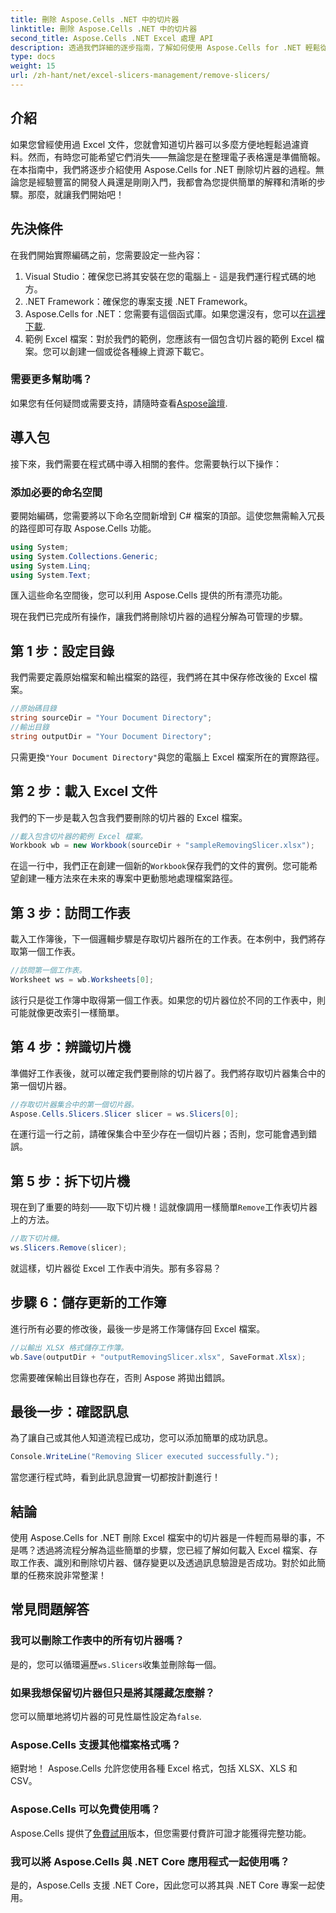 ```yaml
---
title: 刪除 Aspose.Cells .NET 中的切片器
linktitle: 刪除 Aspose.Cells .NET 中的切片器
second_title: Aspose.Cells .NET Excel 處理 API
description: 透過我們詳細的逐步指南，了解如何使用 Aspose.Cells for .NET 輕鬆從 Excel 檔案中刪除切片器。
type: docs
weight: 15
url: /zh-hant/net/excel-slicers-management/remove-slicers/
---
```

## 介紹
如果您曾經使用過 Excel 文件，您就會知道切片器可以多麼方便地輕鬆過濾資料。然而，有時您可能希望它們消失——無論您是在整理電子表格還是準備簡報。在本指南中，我們將逐步介紹使用 Aspose.Cells for .NET 刪除切片器的過程。無論您是經驗豐富的開發人員還是剛剛入門，我都會為您提供簡單的解釋和清晰的步驟。那麼，就讓我們開始吧！
## 先決條件
在我們開始實際編碼之前，您需要設定一些內容：
1. Visual Studio：確保您已將其安裝在您的電腦上 - 這是我們運行程式碼的地方。
2. .NET Framework：確保您的專案支援 .NET Framework。
3.  Aspose.Cells for .NET：您需要有這個函式庫。如果您還沒有，您可以[在這裡下載](https://releases.aspose.com/cells/net/).
4. 範例 Excel 檔案：對於我們的範例，您應該有一個包含切片器的範例 Excel 檔案。您可以創建一個或從各種線上資源下載它。
### 需要更多幫助嗎？
如果您有任何疑問或需要支持，請隨時查看[Aspose論壇](https://forum.aspose.com/c/cells/9).
## 導入包
接下來，我們需要在程式碼中導入相關的套件。您需要執行以下操作：
### 添加必要的命名空間
要開始編碼，您需要將以下命名空間新增到 C# 檔案的頂部。這使您無需輸入冗長的路徑即可存取 Aspose.Cells 功能。
```csharp
using System;
using System.Collections.Generic;
using System.Linq;
using System.Text;
```
匯入這些命名空間後，您可以利用 Aspose.Cells 提供的所有漂亮功能。

現在我們已完成所有操作，讓我們將刪除切片器的過程分解為可管理的步驟。
## 第 1 步：設定目錄
我們需要定義原始檔案和輸出檔案的路徑，我們將在其中保存修改後的 Excel 檔案。
```csharp
//原始碼目錄
string sourceDir = "Your Document Directory";
//輸出目錄
string outputDir = "Your Document Directory";
```
只需更換`"Your Document Directory"`與您的電腦上 Excel 檔案所在的實際路徑。
## 第 2 步：載入 Excel 文件
我們的下一步是載入包含我們要刪除的切片器的 Excel 檔案。
```csharp
//載入包含切片器的範例 Excel 檔案。
Workbook wb = new Workbook(sourceDir + "sampleRemovingSlicer.xlsx");
```
在這一行中，我們正在創建一個新的`Workbook`保存我們的文件的實例。您可能希望創建一種方法來在未來的專案中更動態地處理檔案路徑。
## 第 3 步：訪問工作表
載入工作簿後，下一個邏輯步驟是存取切片器所在的工作表。在本例中，我們將存取第一個工作表。
```csharp
//訪問第一個工作表。
Worksheet ws = wb.Worksheets[0];
```
該行只是從工作簿中取得第一個工作表。如果您的切片器位於不同的工作表中，則可能就像更改索引一樣簡單。
## 第 4 步：辨識切片機
準備好工作表後，就可以確定我們要刪除的切片器了。我們將存取切片器集合中的第一個切片器。
```csharp
//存取切片器集合中的第一個切片器。
Aspose.Cells.Slicers.Slicer slicer = ws.Slicers[0];
```
在運行這一行之前，請確保集合中至少存在一個切片器；否則，您可能會遇到錯誤。
## 第 5 步：拆下切片機
現在到了重要的時刻——取下切片機！這就像調用一樣簡單`Remove`工作表切片器上的方法。
```csharp
//取下切片機。
ws.Slicers.Remove(slicer);
```
就這樣，切片器從 Excel 工作表中消失。那有多容易？
## 步驟 6：儲存更新的工作簿
進行所有必要的修改後，最後一步是將工作簿儲存回 Excel 檔案。
```csharp
//以輸出 XLSX 格式儲存工作簿。
wb.Save(outputDir + "outputRemovingSlicer.xlsx", SaveFormat.Xlsx);
```
您需要確保輸出目錄也存在，否則 Aspose 將拋出錯誤。 
## 最後一步：確認訊息
為了讓自己或其他人知道流程已成功，您可以添加簡單的成功訊息。
```csharp
Console.WriteLine("Removing Slicer executed successfully.");
```
當您運行程式時，看到此訊息證實一切都按計劃進行！
## 結論
使用 Aspose.Cells for .NET 刪除 Excel 檔案中的切片器是一件輕而易舉的事，不是嗎？透過將流程分解為這些簡單的步驟，您已經了解如何載入 Excel 檔案、存取工作表、識別和刪除切片器、儲存變更以及透過訊息驗證是否成功。對於如此簡單的任務來說非常整潔！
## 常見問題解答
### 我可以刪除工作表中的所有切片器嗎？
是的，您可以循環遍歷`ws.Slicers`收集並刪除每一個。
### 如果我想保留切片器但只是將其隱藏怎麼辦？
您可以簡單地將切片器的可見性屬性設定為`false`.
### Aspose.Cells 支援其他檔案格式嗎？
絕對地！ Aspose.Cells 允許您使用各種 Excel 格式，包括 XLSX、XLS 和 CSV。
### Aspose.Cells 可以免費使用嗎？
 Aspose.Cells 提供了[免費試用](https://releases.aspose.com/)版本，但您需要付費許可證才能獲得完整功能。
### 我可以將 Aspose.Cells 與 .NET Core 應用程式一起使用嗎？
是的，Aspose.Cells 支援 .NET Core，因此您可以將其與 .NET Core 專案一起使用。